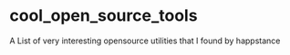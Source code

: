 # cool_open_source_tools
A List of very interesting opensource utilities that I found by happstance
